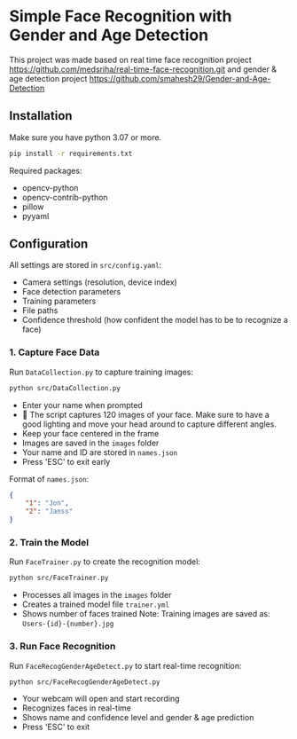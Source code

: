 # Simple Face Recognition with Gender and Age Detection

This project was made based on real time face recognition project https://github.com/medsriha/real-time-face-recognition.git and gender & age detection project https://github.com/smahesh29/Gender-and-Age-Detection

## Installation
Make sure you have python 3.07 or more.

```bash
pip install -r requirements.txt
```

Required packages:
- opencv-python
- opencv-contrib-python
- pillow
- pyyaml

## Configuration

All settings are stored in `src/config.yaml`:
- Camera settings (resolution, device index)
- Face detection parameters
- Training parameters
- File paths
- Confidence threshold (how confident the model has to be to recognize a face)

### 1. Capture Face Data
Run `DataCollection.py` to capture training images:
```bash
python src/DataCollection.py
```
- Enter your name when prompted
- :rotating_light: The script captures 120 images of your face. Make sure to have a good lighting and move your head around to capture different angles.
- Keep your face centered in the frame
- Images are saved in the `images` folder
- Your name and ID are stored in `names.json`
- Press 'ESC' to exit early

Format of `names.json`:
```json
{
    "1": "Jon",
    "2": "Janss"
}
```

### 2. Train the Model
Run `FaceTrainer.py` to create the recognition model:
```bash
python src/FaceTrainer.py
```
- Processes all images in the `images` folder
- Creates a trained model file `trainer.yml`
- Shows number of faces trained
Note: Training images are saved as: `Users-{id}-{number}.jpg`

### 3. Run Face Recognition
Run `FaceRecogGenderAgeDetect.py` to start real-time recognition:
```bash
python src/FaceRecogGenderAgeDetect.py
```
- Your webcam will open and start recording
- Recognizes faces in real-time
- Shows name and confidence level and gender & age prediction
- Press 'ESC' to exit




